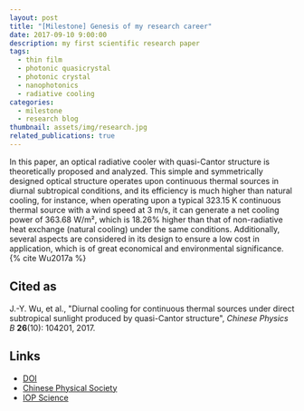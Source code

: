 ```yaml
---
layout: post
title: "[Milestone] Genesis of my research career"
date: 2017-09-10 9:00:00
description: my first scientific research paper
tags: 
  - thin film
  - photonic quasicrystal 
  - photonic crystal      
  - nanophotonics 
  - radiative cooling  
categories: 
  - milestone
  - research blog
thumbnail: assets/img/research.jpg
related_publications: true
---
```


In this paper, an optical radiative cooler with quasi-Cantor structure is theoretically proposed and analyzed. This simple and symmetrically designed optical structure operates upon continuous thermal sources in diurnal subtropical conditions, and its efficiency is much higher than natural cooling, for instance, when operating upon a typical 323.15 K continuous thermal source with a wind speed at 3 m/s, it can generate a net cooling power of 363.68 W/m², which is 18.26% higher than that of non-radiative heat exchange (natural cooling) under the same conditions. Additionally, several aspects are considered in its design to ensure a low cost in application, which is of great economical and environmental significance. {% cite Wu2017a %}

Cited as
---------

J.-Y. Wu, et al., "Diurnal cooling for continuous thermal sources under direct subtropical sunlight produced by quasi-Cantor structure", *Chinese Physics B* **26**(10): 104201, 2017.

Links
------

* [DOI](https://doi.org/10.1088/1674-1056/26/10/104201)
* [Chinese Physical Society](https://cpb.iphy.ac.cn/EN/10.1088/1674-1056/26/10/104201)
* [IOP Science](https://iopscience.iop.org/article/10.1088/1674-1056/26/10/104201)